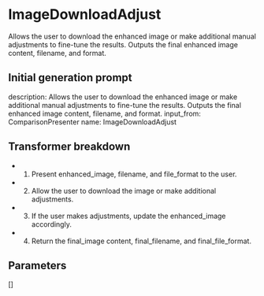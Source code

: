 
# ImageDownloadAdjust

Allows the user to download the enhanced image or make additional manual adjustments to fine-tune the results. Outputs the final enhanced image content, filename, and format.

## Initial generation prompt
description: Allows the user to download the enhanced image or make additional manual
  adjustments to fine-tune the results. Outputs the final enhanced image content,
  filename, and format.
input_from: ComparisonPresenter
name: ImageDownloadAdjust


## Transformer breakdown
- 1. Present enhanced_image, filename, and file_format to the user.
- 2. Allow the user to download the image or make additional adjustments.
- 3. If the user makes adjustments, update the enhanced_image accordingly.
- 4. Return the final_image content, final_filename, and final_file_format.

## Parameters
[]

        